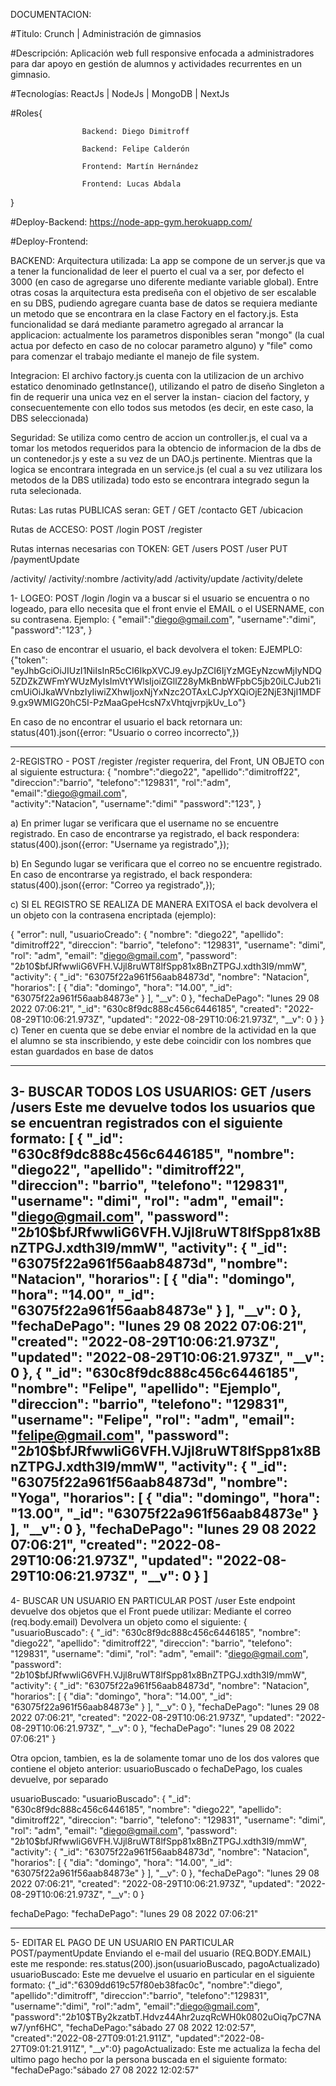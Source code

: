 DOCUMENTACION:

#Titulo:            Crunch | Administración de gimnasios 

#Descripción:       Aplicación web full responsive enfocada a administradores para dar apoyo en gestión de alumnos y actividades recurrentes en un gimnasio. 

#Tecnologías:       ReactJs | NodeJs | MongoDB | NextJs  

#Roles{             
    
                    Backend: Diego Dimitroff 

                    Backend: Felipe Calderón 

                    Frontend: Martín Hernández 

                    Frontend: Lucas Abdala
}

#Deploy-Backend:    https://node-app-gym.herokuapp.com/ 

#Deploy-Frontend: 


BACKEND:
Arquitectura utilizada: La app se compone de un server.js que va a tener la funcionalidad de leer el puerto
el cual va a ser, por defecto el 3000 (en caso de agregarse uno diferente mediante variable global).
 Entre otras cosas la arquitectura esta prediseña con el objetivo de ser escalable en su DBS, pudiendo
agregare cuanta base de datos se requiera mediante un metodo que se encontrara en la clase Factory en el
factory.js. Esta funcionalidad se dará mediante parametro agregado al arrancar la applicacion: actualmente los
parametros disponibles seran "mongo" (la cual actua por defecto en caso de no colocar parametro alguno) y 
"file" como para comenzar el trabajo mediante el manejo de file system.

Integracion: El archivo factory.js cuenta con la utilizacion de un archivo estatico denominado
getInstance(), utilizando el patro de diseño Singleton a fin de requerir una unica vez en el server la instan-
ciacion del factory, y consecuentemente con ello todos sus metodos (es decir, en este caso, la DBS seleccionada)

Seguridad: Se utiliza como centro de accion un controller.js, el cual va a tomar los metodos requeridos para 
la obtencio de informacion de la dbs de un contenedor.js y este a su vez de un DAO.js pertinente. Mientras que
la logica se encontrara integrada en un service.js (el cual a su vez utilizara los metodos de la DBS utilizada)
todo esto se encontrara integrado segun la ruta selecionada.

Rutas: Las rutas PUBLICAS seran:
GET /
GET /contacto
GET /ubicacion

Rutas de ACCESO:
POST /login
POST /register



Rutas internas necesarias con TOKEN:
GET /users
POST /user
PUT /paymentUpdate

/activity/
/activity/:nombre
/activity/add
/activity/update
/activity/delete

1- LOGEO:
POST /login
/login va a buscar si el usuario se encuentra o no logeado, para ello necesita que el front envie el EMAIL o el USERNAME, con su contrasena. 
Ejemplo:
{   "email":"diego@gmail.com",
    "username":"dimi",
    "password":"123",
}


En caso de encontrar el usuario, el back devolvera el token: EJEMPLO: 
{"token": "eyJhbGciOiJIUzI1NiIsInR5cCI6IkpXVCJ9.eyJpZCI6IjYzMGEyNzcwMjIyNDQ5ZDZkZWFmYWUzMyIsImVtYWlsIjoiZGllZ28yMkBnbWFpbC5jb20iLCJub21icmUiOiJkaWVnbzIyIiwiZXhwIjoxNjYxNzc2OTAxLCJpYXQiOjE2NjE3NjI1MDF9.gx9WMIG20hC5I-PzMaaGpeHcsN7xVhtqjvrpjkUv_Lo"}

En caso de no encontrar el usuario el back retornara un:
status(401).json({error: "Usuario o correo incorrecto",})

-----------------------------------------------

2-REGISTRO - 
POST /register
/register requerira, del Front, UN OBJETO con al siguiente estructura:
{
	"nombre":"diego22",
	"apellido":"dimitroff22",
	"direccion":"barrio",
	"telefono":"129831",
	"rol":"adm",
	"email":"diego@gmail.com",	
	"activity":"Natacion",
	"username":"dimi"
	"password":"123",
}

a) En primer lugar se verificara que el username no se encuentre registrado. En caso de encontrarse ya registrado, el back respondera:
status(400).json({error: "Username ya registrado",});

b) En Segundo lugar se verificara que el correo no se encuentre registrado. En caso de encontrarse ya registrado, el back respondera:
status(400).json({error: "Correo ya registrado",});

c) SI EL REGISTRO SE REALIZA DE MANERA EXITOSA el back devolvera el un objeto con la contrasena encriptada (ejemplo):

{
    "error": null,
    "usuarioCreado": {
        "nombre": "diego22",
        "apellido": "dimitroff22",
        "direccion": "barrio",
        "telefono": "129831",
        "username": "dimi",
        "rol": "adm",
        "email": "diego@gmail.com",
        "password": "$2b$10$bfJRfwwliG6VFH.VJjl8ruWT8lfSpp81x8BnZTPGJ.xdth3I9/mmW",
        "activity": {
            "_id": "63075f22a961f56aab84873d",
            "nombre": "Natacion",
            "horarios": [
                {
                    "dia": "domingo",
                    "hora": "14.00",
                    "_id": "63075f22a961f56aab84873e"
                }
            ],
            "__v": 0
        },
        "fechaDePago": "lunes 29 08 2022 07:06:21",
        "_id": "630c8f9dc888c456c6446185",
        "created": "2022-08-29T10:06:21.973Z",
        "updated": "2022-08-29T10:06:21.973Z",
        "__v": 0
    }
}
c) Tener en cuenta que se debe enviar el nombre de la actividad en la que el alumno se sta inscribiendo, y este debe coincidir con los nombres que estan guardados en base de datos

-----------------------------------------------
3- BUSCAR TODOS LOS USUARIOS:
GET /users
/users
Este me devuelve todos los usuarios que se encuentran registrados con el siguiente formato:
[
    {
        "_id": "630c8f9dc888c456c6446185",
        "nombre": "diego22",
        "apellido": "dimitroff22",
        "direccion": "barrio",
        "telefono": "129831",
        "username": "dimi",
        "rol": "adm",
        "email": "diego@gmail.com",
        "password": "$2b$10$bfJRfwwliG6VFH.VJjl8ruWT8lfSpp81x8BnZTPGJ.xdth3I9/mmW",
        "activity": {
            "_id": "63075f22a961f56aab84873d",
            "nombre": "Natacion",
            "horarios": [
                {
                    "dia": "domingo",
                    "hora": "14.00",
                    "_id": "63075f22a961f56aab84873e"
                }
            ],
            "__v": 0
        },
        "fechaDePago": "lunes 29 08 2022 07:06:21",
        "created": "2022-08-29T10:06:21.973Z",
        "updated": "2022-08-29T10:06:21.973Z",
        "__v": 0
    },
        {
        "_id": "630c8f9dc888c456c6446185",
        "nombre": "Felipe",
        "apellido": "Ejemplo",
        "direccion": "barrio",
        "telefono": "129831",
        "username": "Felipe",
        "rol": "adm",
        "email": "felipe@gmail.com",
        "password": "$2b$10$bfJRfwwliG6VFH.VJjl8ruWT8lfSpp81x8BnZTPGJ.xdth3I9/mmW",
        "activity": {
            "_id": "63075f22a961f56aab84873d",
            "nombre": "Yoga",
            "horarios": [
                {
                    "dia": "domingo",
                    "hora": "13.00",
                    "_id": "63075f22a961f56aab84873e"
                }
            ],
            "__v": 0
        },
        "fechaDePago": "lunes 29 08 2022 07:06:21",
        "created": "2022-08-29T10:06:21.973Z",
        "updated": "2022-08-29T10:06:21.973Z",
        "__v": 0
    }
]
-----------------------------------------------
4- BUSCAR UN USUARIO EN PARTICULAR
POST /user
Este endpoint devuelve dos objetos que el Front puede utilizar: Mediante el correo (req.body.email) Devolvera un objeto como el siguiente:
{
    "usuarioBuscado": {
        "_id": "630c8f9dc888c456c6446185",
        "nombre": "diego22",
        "apellido": "dimitroff22",
        "direccion": "barrio",
        "telefono": "129831",
        "username": "dimi",
        "rol": "adm",
        "email": "diego@gmail.com",
        "password": "$2b$10$bfJRfwwliG6VFH.VJjl8ruWT8lfSpp81x8BnZTPGJ.xdth3I9/mmW",
        "activity": {
            "_id": "63075f22a961f56aab84873d",
            "nombre": "Natacion",
            "horarios": [
                {
                    "dia": "domingo",
                    "hora": "14.00",
                    "_id": "63075f22a961f56aab84873e"
                }
            ],
            "__v": 0
        },
        "fechaDePago": "lunes 29 08 2022 07:06:21",
        "created": "2022-08-29T10:06:21.973Z",
        "updated": "2022-08-29T10:06:21.973Z",
        "__v": 0
    },
    "fechaDePago": "lunes 29 08 2022 07:06:21"
}

Otra opcion, tambien, es la de solamente tomar uno de los dos valores que contiene el objeto anterior:
usuarioBuscado o fechaDePago, los cuales devuelve, por separado 

usuarioBuscado:
"usuarioBuscado": {
        "_id": "630c8f9dc888c456c6446185",
        "nombre": "diego22",
        "apellido": "dimitroff22",
        "direccion": "barrio",
        "telefono": "129831",
        "username": "dimi",
        "rol": "adm",
        "email": "diego@gmail.com",
        "password": "$2b$10$bfJRfwwliG6VFH.VJjl8ruWT8lfSpp81x8BnZTPGJ.xdth3I9/mmW",
        "activity": {
            "_id": "63075f22a961f56aab84873d",
            "nombre": "Natacion",
            "horarios": [
                {
                    "dia": "domingo",
                    "hora": "14.00",
                    "_id": "63075f22a961f56aab84873e"
                }
            ],
            "__v": 0
        },
        "fechaDePago": "lunes 29 08 2022 07:06:21",
        "created": "2022-08-29T10:06:21.973Z",
        "updated": "2022-08-29T10:06:21.973Z",
        "__v": 0
    }
    
fechaDePago:
"fechaDePago": "lunes 29 08 2022 07:06:21"

-----------------------------------------------
5- EDITAR EL PAGO DE UN USUARIO EN PARTICULAR
POST/paymentUpdate
Enviando el e-mail del usuario  (REQ.BODY.EMAIL) este me responde:
res.status(200).json(usuarioBuscado, pagoActualizado)
usuarioBuscado: Este me devuelve el usuario en particular en el siguiente formato:
		{"_id":"6309dd619c57f80eb38fac0c",
		"nombre":"diego",
		"apellido":"dimitroff",
		"direccion":"barrio",
		"telefono":"129831",
		"username":"dimi",
		"rol":"adm",
		"email":"diego@gmail.com",
		"password":"$2b$10$TBy2kzatbT.Hdvz44Ahr2uzqRcWH0k0802uOiq7pC7NAw7/ynf6HC",
		"fechaDePago:"sábado 27 08 2022 12:02:57",
		"created":"2022-08-27T09:01:21.911Z",
		"updated":"2022-08-27T09:01:21.911Z",
		"__v":0}
pagoActualizado: Este me actualiza la fecha del ultimo pago hecho por la persona buscada en el siguiente formato:
		"fechaDePago:"sábado 27 08 2022 12:02:57"